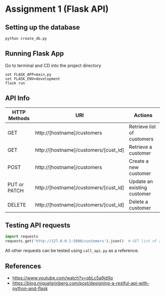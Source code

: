# Assignment 1 (Flask API)

## Setting up the database

```
python create_db.py
```

## Running Flask App 

Go to terminal and CD into the project directory
```
set FLASK_APP=main.py
set FLASK_ENV=development
flask run
```

## API Info

|HTTP Methods| URI | Actions |
|------------|-----|---------|
|GET|http://[hostname]/customers|Retrieve list of customers|
|GET|http://[hostname]/customers/[cust_id]|Retrieve a customer|
|POST|http://[hostname]/customers|Create a new customer|
|PUT or PATCH|http://[hostname]/customers/[cust_id]|Update an existing customer|
|DELETE|http://[hostname]/customers/[cust_id]|Delete a customer|

## Testing API requests

```python
import requests 
requests.get('http://127.0.0.1:5000/customers').json()  # GET list of all customers
```

All other requests can be tested using `call_api.py` as a reference.


## References
- https://www.youtube.com/watch?v=qbLc5a9jdXo
- https://blog.miguelgrinberg.com/post/designing-a-restful-api-with-python-and-flask